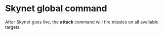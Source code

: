 Skynet global command
=====================

After Skynet goes live, the **attack** command will fire missles on all available targets.
